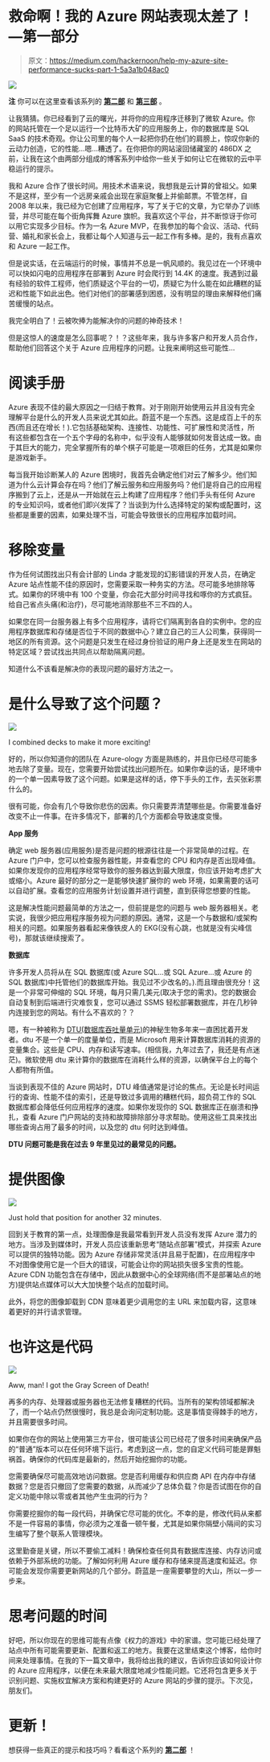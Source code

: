 # 救命啊！我的 Azure 网站表现太差了！—第一部分

> 原文：<https://medium.com/hackernoon/help-my-azure-site-performance-sucks-part-1-5a3a1b048ac0>

![](img/3f77822c8e5ac333928df2e7bfc8551e.png)

**注**
你可以在这里查看该系列的 [**第二部**](https://blog.usejournal.com/help-my-azure-site-performance-sucks-part-2-df28f40b3778) 和 [**第三部**](/@bryan_soltis/help-my-azure-site-performance-sucks-part-3-744dc54297f3) 。

让我猜猜。你已经看到了云的曙光，并将你的应用程序迁移到了微软 Azure。你的网站托管在一个足以运行一个比特币大矿的应用服务上，你的数据库是 SQL SaaS 的技术奇观。你让公司里的每个人一起把你扔在他们的肩膀上，惊叹你新的云动力创造，它的性能…嗯…糟透了。在你把你的网站滚回储藏室的 486DX 之前，让我在这个由两部分组成的博客系列中给你一些关于如何让它在微软的云中平稳运行的提示。

我和 Azure 合作了很长时间。用技术术语来说，我想我是云计算的曾祖父。如果不是这样，至少有一个远房亲戚会出现在家庭聚餐上并偷邮票。不管怎样，自 2008 年以来，我已经为它创建了应用程序，写了关于它的文章，为它举办了训练营，并尽可能在每个街角挥舞 Azure 旗帜。我喜欢这个平台，并不断惊讶于你可以用它实现多少目标。作为一名 Azure MVP，在我参加的每个会议、活动、代码营、婚礼和家长会上，我都让每个人知道与云一起工作有多棒。是的，我有点喜欢和 Azure 一起工作。

但是说实话，在云端运行的时候，事情并不总是一帆风顺的。我见过在一个环境中可以快如闪电的应用程序在部署到 Azure 时会爬行到 14.4K 的速度。我遇到过最有经验的软件工程师，他们质疑这个平台的一切，质疑它为什么能在如此糟糕的延迟和性能下如此出色。他们对他们的部署感到困惑，没有明显的理由来解释他们痛苦缓慢的站点。

我完全明白了！云被吹捧为能解决你的问题的神奇技术！

但是这惊人的速度是怎么回事呢？！？这些年来，我与许多客户和开发人员合作，帮助他们回答这个关于 Azure 应用程序的问题。让我来阐明这些可能性…

# **阅读手册**

Azure 表现不佳的最大原因之一归结于教育。对于刚刚开始使用云并且没有完全理解平台是什么的开发人员来说尤其如此。蔚蓝不是一个东西。这是成百上千的东西(而且还在增长！).它包括基础架构、连接性、功能性、可扩展性和灵活性，所有这些都包含在一个五个字母的名称中，似乎没有人能够就如何发音达成一致。由于其巨大的能力，完全掌握所有的单个棋子可能是一项艰巨的任务，尤其是如果你是游戏新手。

每当我开始诊断某人的 Azure 困境时，我首先会确定他们对云了解多少。他们知道为什么云计算会存在吗？他们了解云服务和应用服务吗？他们是将自己的应用程序搬到了云上，还是从一开始就在云上构建了应用程序？他们手头有任何 Azure 的专业知识吗，或者他们即兴发挥了？当谈到为什么选择特定的架构或配置时，这些都是重要的因素，如果处理不当，可能会导致很长的应用程序加载时间。

# **移除变量**

作为任何试图找出只有会计部的 Linda 才能发现的幻影错误的开发人员，在确定 Azure 站点性能不佳的原因时，您需要采取一种务实的方法。尽可能多地排除等式。如果你的环境中有 100 个变量，你会花大部分时间寻找和啄你的方式疯狂。给自己省点头痛(和治疗)，尽可能地消除那些不三不四的人。

如果您在同一台服务器上有多个应用程序，请将它们隔离到各自的实例中。您的应用程序数据库和存储是否位于不同的数据中心？建立自己的三人公司集，获得同一地区的所有资源。这个问题是只发生在经过身份验证的用户身上还是发生在网站的特定区域？尝试找出共同点以帮助隔离问题。

知道什么不该看是解决你的表现问题的最好方法之一。

# **是什么导致了这个问题？**

![](img/16bbc1fa7af42ace92d19af416408b31.png)

I combined decks to make it more exciting!

好的，所以你知道你的团队在 Azure-ology 方面是熟练的，并且你已经尽可能多地去除了变量。现在，您需要开始尝试找出问题所在。如果你幸运的话，是环境中的一个单一因素导致了这个问题。如果是这样的话，停下手头的工作，去买张彩票什么的。

很有可能，你会有几个导致你悲伤的因素。你只需要弄清楚哪些是。你需要准备好改变不止一件事。在许多情况下，部署的几个方面都会导致速度变慢。

**App 服务**

确定 web 服务器(应用服务)是否是问题的根源往往是一个非常简单的过程。在 Azure 门户中，您可以检查服务器性能，并查看您的 CPU 和内存是否出现峰值。如果你发现你的应用程序经常导致你的服务器达到最大限度，你应该开始考虑扩大或缩小。Azure 最好的部分之一是能够快速扩展你的 web 环境，如果需要的话可以自动扩展。查看您的应用服务计划设置并进行调整，直到获得您想要的性能。

这是解决性能问题最简单的方法之一，但前提是您的问题与 web 服务器相关。老实说，我很少把应用程序服务视为问题的原因。通常，这是一个与数据和/或架构相关的问题。如果服务器看起来像铁皮人的 EKG(没有心跳，也就是没有尖峰信号)，那就该继续搜索了。

**数据库**

许多开发人员将从在 SQL 数据库(或 Azure SQL…或 SQL Azure…或 Azure 的 SQL 数据库)中托管他们的数据库开始。我见过不少改名的。).而且理由很充分！这是一个非常可伸缩的 SQL 环境，每月只需几美元(取决于您的需求)。您的数据会自动复制到后端进行灾难恢复，您可以通过 SSMS 轻松部署数据库，并在几秒钟内连接到您的网站。有什么不喜欢的？？

嗯，有一种被称为 [DTU(数据库吞吐量单元)](https://docs.microsoft.com/en-us/azure/sql-database/sql-database-what-is-a-dtu)的神秘生物多年来一直困扰着开发者。dtu 不是一个单一的度量单位，而是 Microsoft 用来计算数据库消耗的资源的变量集合。这些是 CPU、内存和读写速率。(相信我，九年过去了，我还是有点迷茫)。微软使用 dtu 来计算你的数据库在消耗什么样的资源，以确保平台上的每个人都物有所值。

当谈到表现不佳的 Azure 网站时，DTU 峰值通常是讨论的焦点。无论是长时间运行的查询、性能不佳的索引，还是导致过多调用的糟糕代码，超负荷工作的 SQL 数据库都会降低任何应用程序的速度。如果你发现你的 SQL 数据库正在崩溃和挣扎，查看 Azure 门户网站的支持和故障排除部分寻求帮助。使用这些工具来找出哪些查询占用了最多的时间，以及您的 dtu 何时达到峰值。

**DTU 问题可能是我在过去 9 年里见过的最常见的问题。**

# 提供图像

![](img/dc03e9c0d32c031769b31f75c4a0c75e.png)

Just hold that position for another 32 minutes.

回到关于教育的第一点，处理图像是我最常看到开发人员没有发挥 Azure 潜力的地方。当涉及到媒体时，开发人员应该重新思考“随站点部署”模式，并探索 Azure 可以提供的独特功能。因为 Azure 存储非常灵活(并且易于配置)，在应用程序中不对图像使用它是一个巨大的错误，可能会让你的网站损失很多宝贵的性能。Azure CDN 功能包含在存储中，因此从数据中心的全球网络(而不是部署站点的地方)提供站点媒体可以大大加快整个站点的加载时间。

此外，将您的图像卸载到 CDN 意味着更少调用您的主 URL 来加载内容，这意味着更好的并行请求管理。

# 也许这是代码

![](img/e26a3a1208cf2cc71d6078e01947512e.png)

Aww, man! I got the Gray Screen of Death!

再多的内存、处理器或服务器也无法修复糟糕的代码。当所有的架构领域都解决了，而一个站点仍然很慢时，我总是会询问定制功能。这是事情变得棘手的地方，并且需要很多时间。

如果你在你的网站上使用第三方平台，很可能该公司已经花了很多时间来确保产品的“普通”版本可以在任何环境下运行。考虑到这一点，您的自定义代码可能是罪魁祸首。确保你的代码库是最新的，然后开始挖掘你的功能。

您需要确保尽可能高效地访问数据。您是否利用缓存和供应商 API 在内存中存储数据？您是否只撤回了您需要的数据，从而减少了总体负载？你是否试图在你的自定义功能中除以零或者其他产生虫洞的行为？

你需要挖掘你的每一段代码，并确保它尽可能的优化。不幸的是，修改代码从来都不是一件容易的事情，你必须为之准备一顿午餐，尤其是如果你隔壁小隔间的实习生编写了整个联系人管理模块。

这里勤奋是关键，所以不要偷工减料！确保检查任何具有数据库连接、内存访问或依赖于外部系统的功能。了解如何利用 Azure 缓存和存储来提高速度和延迟。你可能会发现你需要更新网站的几个部分。蔚蓝是一座需要攀登的大山，所以一步一步来。

# **思考问题的时间**

好吧，所以你现在的思维可能有点像《权力的游戏》中的家谱。您可能已经处理了站点中所有可能需要更新、配置和返工的地方。我要在这里结束这个博客，给你时间来处理事情。在我的下一篇文章中，我将给出我的建议，告诉你应该如何设计你的 Azure 应用程序，以便在未来最大限度地减少性能问题。它还将包含更多关于识别问题、实施权宜解决方案和构建更好的 Azure 网站的步骤的提示。下次见，朋友们。

# **更新！**

想获得一些真正的提示和技巧吗？看看这个系列的 [**第二部**](/@bryan_soltis/help-my-azure-site-performance-sucks-part-2-df28f40b3778) ！